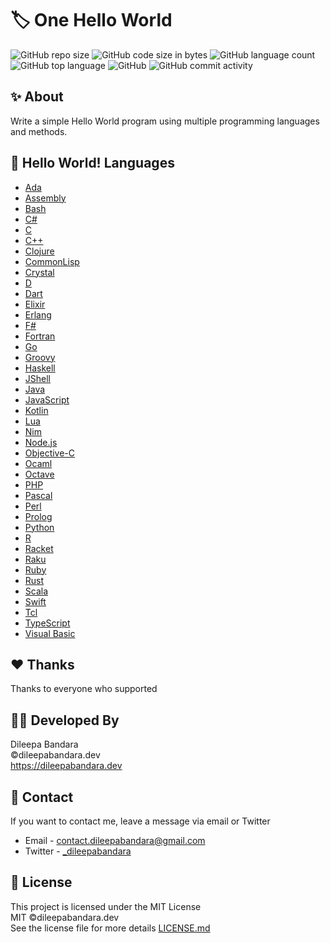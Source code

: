 # 🏷️ One Hello World

![GitHub repo size](https://img.shields.io/github/repo-size/dileepabandara/one-hello-world?color=red&label=repository%20size)
![GitHub code size in bytes](https://img.shields.io/github/languages/code-size/dileepabandara/one-hello-world?color=red)
![GitHub language count](https://img.shields.io/github/languages/count/dileepabandara/one-hello-world)
![GitHub top language](https://img.shields.io/github/languages/top/dileepabandara/one-hello-world)
![GitHub](https://img.shields.io/github/license/dileepabandara/one-hello-world?color=yellow)
![GitHub commit activity](https://img.shields.io/github/commit-activity/m/dileepabandara/one-hello-world?color=brightgreen&label=commits)

## ✨ About

Write a simple Hello World program using multiple programming languages and methods.

## 🍃 Hello World! Languages

- [Ada](https://github.com/dileepabandara/one-hello-world/blob/main/(Ada)_helloworld.adb)
- [Assembly](https://github.com/dileepabandara/one-hello-world/blob/main/(Assembly)_helloworld.asm)
- [Bash](https://github.com/dileepabandara/one-hello-world/blob/main/(Bash)_helloworld.sh)
- [C#](https://github.com/dileepabandara/one-hello-world/blob/main/(C%23)_helloworld.cs)
- [C](https://github.com/dileepabandara/one-hello-world/blob/main/(C)_helloworld.c)
- [C++](https://github.com/dileepabandara/one-hello-world/blob/main/(C%2B%2B)_helloworld.cpp)
- [Clojure](https://github.com/dileepabandara/one-hello-world/blob/main/(Clojure)_helloworld.clj)
- [CommonLisp](https://github.com/dileepabandara/one-hello-world/blob/main/(CommonLisp)_helloworld.lsp)
- [Crystal](https://github.com/dileepabandara/one-hello-world/blob/main/(Crystal)_helloworld.cr)
- [D](https://github.com/dileepabandara/one-hello-world/blob/main/(D)_helloworld.d)
- [Dart](https://github.com/dileepabandara/one-hello-world/blob/main/(Dart)_helloworld.dart)
- [Elixir](https://github.com/dileepabandara/one-hello-world/blob/main/(Elixir)_helloworld.exs)
- [Erlang](https://github.com/dileepabandara/one-hello-world/blob/main/(Erlang)_helloworld.erl)
- [F#](https://github.com/dileepabandara/one-hello-world/blob/main/(F%23)_helloworld.fs)
- [Fortran](https://github.com/dileepabandara/one-hello-world/blob/main/(Fortran)_helloworld.ftn)
- [Go](https://github.com/dileepabandara/one-hello-world/blob/main/(Go)_helloworld.go)
- [Groovy](https://github.com/dileepabandara/one-hello-world/blob/main/(Groovy)_helloworld.groovy)
- [Haskell](https://github.com/dileepabandara/one-hello-world/blob/main/(Haskell)_helloworld.hs)
- [JShell](https://github.com/dileepabandara/one-hello-world/blob/main/(JShell)_helloworld.jsh)
- [Java](https://github.com/dileepabandara/one-hello-world/blob/main/(Java)_helloworld.java)
- [JavaScript](https://github.com/dileepabandara/one-hello-world/blob/main/(JavaScript)_helloworld.js)
- [Kotlin](https://github.com/dileepabandara/one-hello-world/blob/main/(Kotlin)_helloworld.kt)
- [Lua](https://github.com/dileepabandara/one-hello-world/blob/main/(Lua)_helloworld.lua)
- [Nim](https://github.com/dileepabandara/one-hello-world/blob/main/(Nim)_helloworld.nim)
- [Node.js](https://github.com/dileepabandara/one-hello-world/blob/main/(Node.js)_helloworld.js)
- [Objective-C](https://github.com/dileepabandara/one-hello-world/blob/main/(Objective-C)_helloworld.m)
- [Ocaml](https://github.com/dileepabandara/one-hello-world/blob/main/(Ocaml)_helloworld.ml)
- [Octave](https://github.com/dileepabandara/one-hello-world/blob/main/(Octave)_helloworld.m)
- [PHP](https://github.com/dileepabandara/one-hello-world/blob/main/(PHP)_helloworld.php)
- [Pascal](https://github.com/dileepabandara/one-hello-world/blob/main/(Pascal)_helloworld.pas)
- [Perl](https://github.com/dileepabandara/one-hello-world/blob/main/(Perl)_helloworld.pl)
- [Prolog](https://github.com/dileepabandara/one-hello-world/blob/main/(Prolog)_helloworld.pl)
- [Python](https://github.com/dileepabandara/one-hello-world/blob/main/(Python)_helloworld.py)
- [R](https://github.com/dileepabandara/one-hello-world/blob/main/(R)_helloworld.r)
- [Racket](https://github.com/dileepabandara/one-hello-world/blob/main/(Racket)_helloworld.rkt)
- [Raku](https://github.com/dileepabandara/one-hello-world/blob/main/(Raku)_helloworld.raku)
- [Ruby](https://github.com/dileepabandara/one-hello-world/blob/main/(Ruby)_helloworld.rb)
- [Rust](https://github.com/dileepabandara/one-hello-world/blob/main/(Rust)_helloworld.rs)
- [Scala](https://github.com/dileepabandara/one-hello-world/blob/main/(Scala)_helloworld.sc)
- [Swift](https://github.com/dileepabandara/one-hello-world/blob/main/(Swift)_helloworld.swift)
- [Tcl](https://github.com/dileepabandara/one-hello-world/blob/main/(Tcl)_helloworld.tcl)
- [TypeScript](https://github.com/dileepabandara/one-hello-world/blob/main/(TypeScript)_helloworld.ts)
- [Visual Basic](https://github.com/dileepabandara/one-hello-world/blob/main/(Visual%20Basic)_helloworld.vb)

## ❤️ Thanks

Thanks to everyone who supported

## 👨‍💻 Developed By

Dileepa Bandara  
©dileepabandara.dev  
<https://dileepabandara.dev>

## 💬 Contact

If you want to contact me, leave a message via email or Twitter

- Email - <contact.dileepabandara@gmail.com>
- Twitter - [_dileepabandara](https://twitter.com/_dileepabandara)

## 📜 License

This project is licensed under the MIT License  
MIT ©dileepabandara.dev  
See the license file for more details [LICENSE.md](https://github.com/dileepabandara/one-hello-world/blob/main/LICENSE)
